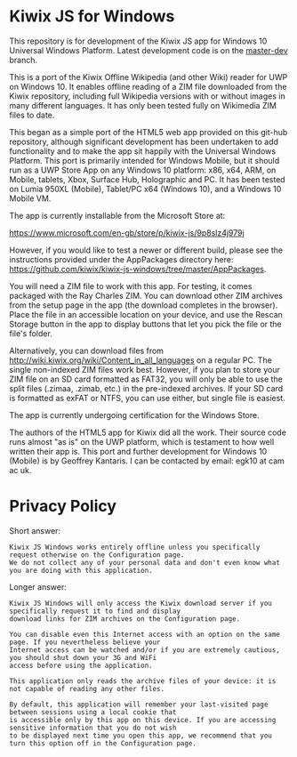# Kiwix JS for Windows
This repository is for development of the Kiwix JS app for Windows 10 Universal Windows Platform.
Latest development code is on the [master-dev](https://github.com/kiwix/kiwix-js-windows/tree/master/) branch.

This is a port of the Kiwix Offline Wikipedia (and other Wiki) reader for UWP on Windows 10.
It enables offline reading of a ZIM file downloaded from the Kiwix repository, including full
Wikipedia versions with or without images in many different languages. It has only been tested 
fully on Wikimedia ZIM files to date.

This began as a simple port of the HTML5 web app provided on this git-hub repository, although
significant development has been undertaken to add functionality and to make the app sit happily
with the Universal Windows Platform. This port is primarily intended for Windows Mobile, but it
should run as a UWP Store App on any Windows 10 platform: x86, x64, ARM, on Mobile, tablets, Xbox,
Surface Hub, Holographic and PC. It has been tested on Lumia 950XL (Mobile), Tablet/PC x64 
(Windows 10), and a Windows 10 Mobile VM.

The app is currently installable from the Microsoft Store at:

https://www.microsoft.com/en-gb/store/p/kiwix-js/9p8slz4j979j

However, if you would like to test a newer or different build, please see the instructions provided
under the AppPackages directory here: https://github.com/kiwix/kiwix-js-windows/tree/master/AppPackages. 

You will need a ZIM file to work with this app. For testing, it comes packaged with the Ray Charles ZIM.
You can download other ZIM archives from the setup page in the app (the download completes in the browser).
Place the file in an accessible location on your device, and use the Rescan Storage button in the app to
display buttons that let you pick the file or the file's folder.

Alternatively, you can download files from http://wiki.kiwix.org/wiki/Content_in_all_languages on a regular
PC. The single non-indexed ZIM files work best. However, if you plan to store your ZIM file on an SD card 
formatted as FAT32, you will only be able to use the split files (.zimaa, .zimab, etc.) in the pre-indexed
archives. If your SD card is formatted as exFAT or NTFS, you can use either, but single file is easiest.

The app is currently undergoing certification for the Windows Store.

The authors of the HTML5 app for Kiwix did all the work. Their source code runs almost "as is" on
the UWP platform, which is testament to how well written their app is. This port and further development 
for Windows 10 (Mobile) is by Geoffrey Kantaris. I can be contacted by email: egk10 at cam ac uk.

# Privacy Policy
Short answer:

	Kiwix JS Windows works entirely offline unless you specifically request otherwise on the Configuration page.
	We do not collect any of your personal data and don't even know what you are doing with this application.

Longer answer:

	Kiwix JS Windows will only access the Kiwix download server if you specifically request it to find and display
	download links for ZIM archives on the Configuration page.
    
	You can disable even this Internet access with an option on the same page. If you nevertheless believe your
	Internet access can be watched and/or if you are extremely cautious, you should shut down your 3G and WiFi
	access before using the application.
    
	This application only reads the archive files of your device: it is not capable of reading any other files.

	By default, this application will remember your last-visited page between sessions using a local cookie that
	is accessible only by this app on this device. If you are accessing sensitive information that you do not wish
	to be displayed next time you open this app, we recommend that you turn this option off in the Configuration page.
                    
